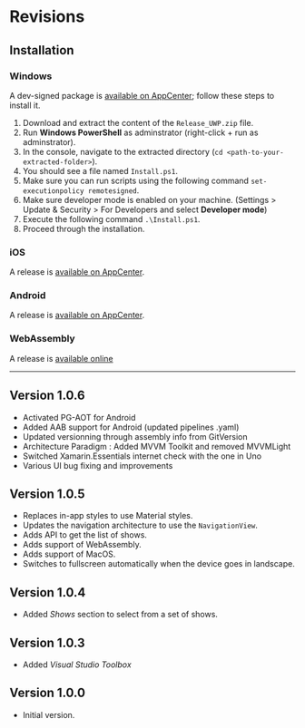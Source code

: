 # Revisions

## Installation

### Windows

A dev-signed package is [available on AppCenter](https://install.appcenter.ms/orgs/uno-platform/apps/Ch9-2); follow these steps to install it.

1. Download and extract the content of the `Release_UWP.zip` file.
1. Run **Windows PowerShell** as adminstrator (right-click + run as adminstrator).
1. In the console, navigate to the extracted directory (`cd <path-to-your-extracted-folder>`).
1. You should see a file named `Install.ps1`.
1. Make sure you can run scripts using the following command `set-executionpolicy remotesigned`.
1. Make sure developer mode is enabled on your machine. (Settings > Update & Security > For Developers and select **Developer mode**)
1. Execute the following command `.\Install.ps1`.
1. Proceed through the installation.

### iOS
A release is [available on AppCenter](https://install.appcenter.ms/orgs/uno-platform/apps/Ch9).

### Android
A release is [available on AppCenter](https://install.appcenter.ms/orgs/uno-platform/apps/Ch9-1).

### WebAssembly
A release is [available online](https://ch9.platform.uno/)

---

## Version 1.0.6

- Activated PG-AOT for Android
- Added AAB support for Android (updated pipelines .yaml)
- Updated versionning through assembly info from GitVersion
- Architecture Paradigm : Added MVVM Toolkit and removed MVVMLight
- Switched Xamarin.Essentials internet check with the one in Uno
- Various UI bug fixing and improvements

## Version 1.0.5

- Replaces in-app styles to use Material styles.
- Updates the navigation architecture to use the `NavigationView`.
- Adds API to get the list of shows.
- Adds support of WebAssembly.
- Adds support of MacOS.
- Switches to fullscreen automatically when the device goes in landscape.

## Version 1.0.4

- Added *Shows* section to select from a set of shows.

## Version 1.0.3

- Added *Visual Studio Toolbox*

## Version 1.0.0

- Initial version.

